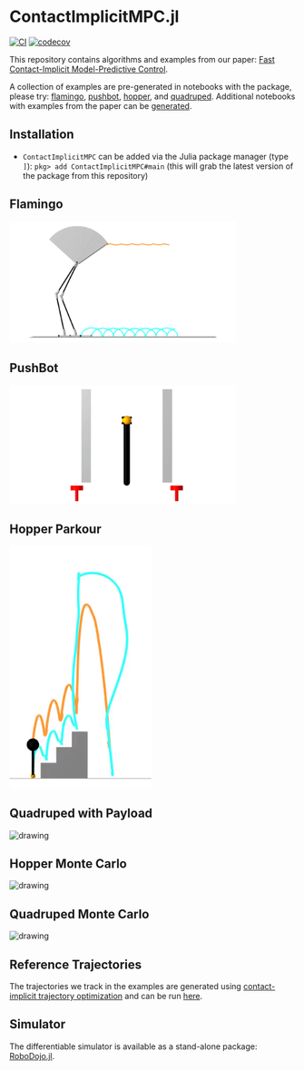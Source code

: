 # ContactImplicitMPC.jl
[![CI](https://github.com/thowell/ContactImplicitMPC.jl/actions/workflows/CI.yml/badge.svg)](https://github.com/thowell/ContactImplicitMPC.jl/actions/workflows/CI.yml)
[![codecov](https://codecov.io/gh/thowell/ContactImplicitMPC.jl/branch/main/graph/badge.svg?token=3J4VOJ0VCH)](https://codecov.io/gh/thowell/ContactImplicitMPC.jl)

This repository contains algorithms and examples from our paper: [Fast Contact-Implicit Model-Predictive Control](https://arxiv.org/abs/2107.05616).

A collection of examples are pre-generated in notebooks with the package, please try: [flamingo](examples/flamingo/flat.jl), [pushbot](examples/pushbot/push_recovery.jl), [hopper](examples/hopper/flat.jl), and [quadruped](examples/quadruped/flat.jl). Additional notebooks with examples from the paper can be [generated](examples/README.md).

## Installation
- `ContactImplicitMPC` can be added via the Julia package manager (type `]`): `pkg> add ContactImplicitMPC#main` (this will grab the latest version of the package from this repository)

## Flamingo
<img src="animations/flamingo.gif" alt="drawing" width="400"/>

## PushBot
<img src="animations/pushbot.gif" alt="drawing" width="400"/>

## Hopper Parkour
<img src="animations/hopper_parkour.gif" alt="drawing" width="250"/>

## Quadruped with Payload
<img src="animations/quadruped_payload.gif" alt="drawing" width="400"/>

## Hopper Monte Carlo
<img src="animations/hopper_monte_carlo.gif" alt="drawing" width="400"/>

## Quadruped Monte Carlo
<img src="animations/quadruped_monte_carlo.gif" alt="drawing" width="400"/>

## Reference Trajectories
The trajectories we track in the examples are generated using [contact-implicit trajectory optimization](https://journals.sagepub.com/doi/10.1177/0278364919849235) and can be run [here](https://github.com/thowell/motion_planning/tree/main/examples/contact_implicit).

## Simulator 
The differentiable simulator is available as a stand-alone package: [RoboDojo.jl](https://github.com/thowell/RoboDojo.jl).
